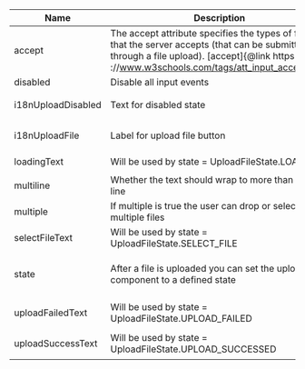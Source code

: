 | Name       | Description                   | Attribute        | Type                                      | Default             |
|------------|-------------------------------|------------------|-------------------------------------------|---------------------|
|<div className="Api__Table"> <div>accept</div> <div className="Api__Table Docs__Tags"></div></div>| The accept attribute specifies the types of files that the server accepts (that can be submitted through a file upload). [accept]{@link https ://www.w3schools.com/tags/att_input_accept.asp} | `accept` | `string` | `undefined` |
|<div className="Api__Table"> <div>disabled</div> <div className="Api__Table Docs__Tags"></div></div>| Disable all input events | `disabled` | `boolean` | `false` |
|<div className="Api__Table"> <div>i18nUploadDisabled</div> <div className="Api__Table Docs__Tags"></div></div>| Text for disabled state | `i-1-8n-upload-disabled` | `string` | `'File upload currently not possible.'` |
|<div className="Api__Table"> <div>i18nUploadFile</div> <div className="Api__Table Docs__Tags"></div></div>| Label for upload file button | `i-1-8n-upload-file` | `string` | `'Upload file…'` |
|<div className="Api__Table"> <div>loadingText</div> <div className="Api__Table Docs__Tags"></div></div>| Will be used by state = UploadFileState.LOADING | `loading-text` | `string` | `'Checking files…'` |
|<div className="Api__Table"> <div>multiline</div> <div className="Api__Table Docs__Tags"></div></div>| Whether the text should wrap to more than one line | `multiline` | `boolean` | `false` |
|<div className="Api__Table"> <div>multiple</div> <div className="Api__Table Docs__Tags"></div></div>| If multiple is true the user can drop or select multiple files | `multiple` | `boolean` | `false` |
|<div className="Api__Table"> <div>selectFileText</div> <div className="Api__Table Docs__Tags"></div></div>| Will be used by state = UploadFileState.SELECT_FILE | `select-file-text` | `string` | `'+ Drag files here or…'` |
|<div className="Api__Table"> <div>state</div> <div className="Api__Table Docs__Tags"></div></div>| After a file is uploaded you can set the upload component to a defined state | `state` | `UploadFileState.LOADING ｜ UploadFileState.SELECT_FILE ｜ UploadFileState.UPLOAD_FAILED ｜ UploadFileState.UPLOAD_SUCCESSED` | `UploadFileState.SELECT_FILE` |
|<div className="Api__Table"> <div>uploadFailedText</div> <div className="Api__Table Docs__Tags"></div></div>| Will be used by state = UploadFileState.UPLOAD_FAILED | `upload-failed-text` | `string` | `'Upload failed. Please try again.'` |
|<div className="Api__Table"> <div>uploadSuccessText</div> <div className="Api__Table Docs__Tags"></div></div>| Will be used by state = UploadFileState.UPLOAD_SUCCESSED | `upload-success-text` | `string` | `'Upload successful'` |
